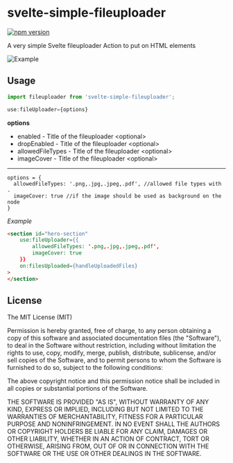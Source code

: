 # svelte-simple-fileuploader

[![npm version](https://badge.fury.io/js/svelte-simple-fileuploader.svg)](https://badge.fury.io/js/svelte-simple-fileuploader)


A very simple Svelte fileuploader Action to put on HTML elements

![Example](https://github.com/nordquist/svelte-simple-fileuploader/blob/master/fileupload_01.gif?raw=true)



## Usage
```javascript
import fileuploader from 'svelte-simple-fileuploader';

use:fileUploader={options}
```
**options**

* enabled - Title of the fileuploader \<optional\>
* dropEnabled - Title of the fileuploader \<optional\>
* allowedFileTypes - Title of the fileuploader \<optional\>
* imageCover - Title of the fileuploader \<optional\>


______________________________________


```
options = {
  allowedFileTypes: '.png,.jpg,.jpeg,.pdf', //allowed file types with .
  imageCover: true //if the image should be used as background on the node
}
```

*Example*
```html
<section id="hero-section"
	use:fileUploader={{
		allowedFileTypes: '.png,.jpg,.jpeg,.pdf',
		imageCover: true
	}}
	on:filesUploaded={handleUploadedFiles}
>
</section>
```


## License

The MIT License (MIT)

Permission is hereby granted, free of charge, to any person obtaining a copy of this software and associated documentation files (the "Software"), to deal in the Software without restriction, including without limitation the rights to use, copy, modify, merge, publish, distribute, sublicense, and/or sell copies of the Software, and to permit persons to whom the Software is furnished to do so, subject to the following conditions:

The above copyright notice and this permission notice shall be included in all copies or substantial portions of the Software.

THE SOFTWARE IS PROVIDED "AS IS", WITHOUT WARRANTY OF ANY KIND, EXPRESS OR IMPLIED, INCLUDING BUT NOT LIMITED TO THE WARRANTIES OF MERCHANTABILITY, FITNESS FOR A PARTICULAR PURPOSE AND NONINFRINGEMENT. IN NO EVENT SHALL THE AUTHORS OR COPYRIGHT HOLDERS BE LIABLE FOR ANY CLAIM, DAMAGES OR OTHER LIABILITY, WHETHER IN AN ACTION OF CONTRACT, TORT OR OTHERWISE, ARISING FROM, OUT OF OR IN CONNECTION WITH THE SOFTWARE OR THE USE OR OTHER DEALINGS IN THE SOFTWARE.